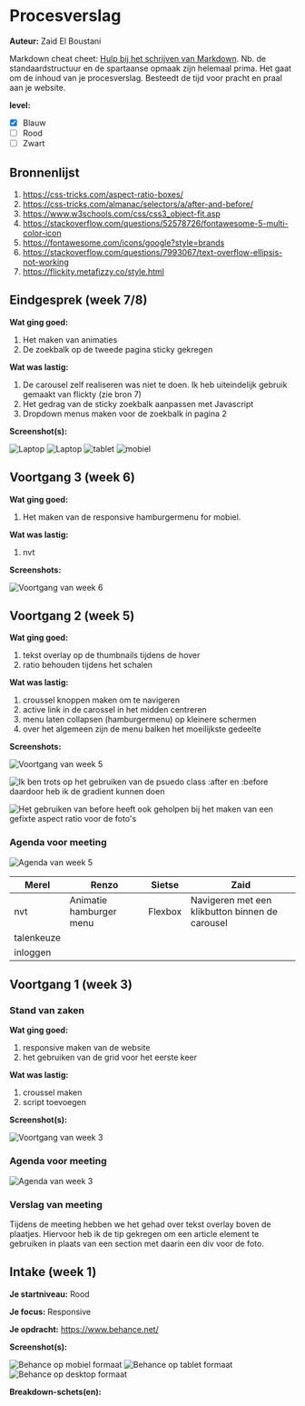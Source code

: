 # Procesverslag
**Auteur:** Zaid El Boustani

Markdown cheat cheet: [Hulp bij het schrijven van Markdown](https://github.com/adam-p/markdown-here/wiki/Markdown-Cheatsheet). Nb. de standaardstructuur en de spartaanse opmaak zijn helemaal prima. Het gaat om de inhoud van je procesverslag. Besteedt de tijd voor pracht en praal aan je website.

**level:**
- [x] Blauw
- [ ] Rood
- [ ] Zwart

## Bronnenlijst
1. https://css-tricks.com/aspect-ratio-boxes/
1. https://css-tricks.com/almanac/selectors/a/after-and-before/
1. https://www.w3schools.com/css/css3_object-fit.asp
1. https://stackoverflow.com/questions/52578726/fontawesome-5-multi-color-icon
1. https://fontawesome.com/icons/google?style=brands
1. https://stackoverflow.com/questions/7993067/text-overflow-ellipsis-not-working
1. https://flickity.metafizzy.co/style.html


## Eindgesprek (week 7/8)

**Wat ging goed:**
1. Het maken van animaties
1. De zoekbalk op de tweede pagina sticky gekregen
    
**Wat was lastig:**
1. De carousel zelf realiseren was niet te doen. Ik heb uiteindelijk gebruik gemaakt van flickty (zie bron 7)
1. Het gedrag van de sticky zoekbalk aanpassen met Javascript
1. Dropdown menus maken voor de zoekbalk in pagina 2

**Screenshot(s):**

![Laptop](screenshots/final-laptop.png "Eindresultaat op de laptop")
![Laptop](screenshots/final-laptop-pagina2.png "Eindresultaat op de laptop - tweede pagina")
![tablet](screenshots/final-tablet.png "Eindresultaat op de tablet")
![mobiel](screenshots/final-mobiel.png "Eindresultaat op de mobiel")


## Voortgang 3 (week 6)

**Wat ging goed:**
1. Het maken van de responsive hamburgermenu for mobiel.
    
**Wat was lastig:**
1. nvt

**Screenshots:**

![Voortgang van week 6](screenshots/hamburgermenu.png "Voortgang van week 6")

## Voortgang 2 (week 5)

**Wat ging goed:**
1. tekst overlay op de thumbnails tijdens de hover
1. ratio behouden tijdens het schalen
    
**Wat was lastig:**
1. croussel knoppen maken om te navigeren
1. active link in de carossel in het midden centreren
1. menu laten collapsen (hamburgermenu) op kleinere schermen
1. over het algemeen zijn de menu balken het moeilijkste gedeelte 


**Screenshots:**

![Voortgang van week 5](screenshots/voortgang2.png "Voortgang van week 5")

![Ik ben trots op het gebruiken van de psuedo class :after en :before daardoor heb ik de gradient kunnen doen](screenshots/code1.png "Code van de carousel knoppen")

![Het gebruiken van before heeft ook geholpen bij het maken van een gefixte aspect ratio voor de foto's](screenshots/code2.png "Code van de gefixte aspect ratio")

### Agenda voor meeting

![Agenda van week 5](screenshots/agenda-week5.png "Agenda van week 5")

Merel | Renzo | Sietse | Zaid
------|-------|--------|-----
nvt | Animatie hamburger menu | Flexbox | Navigeren met een klikbutton binnen de carousel
| talenkeuze |
| inloggen | 


## Voortgang 1 (week 3)

### Stand van zaken

**Wat ging goed:**
1. responsive maken van de website
1. het gebruiken van de grid voor het eerste keer

    
**Wat was lastig:**
1. croussel maken
1. script toevoegen

**Screenshot(s):**

![Voortgang van week 3](screenshots/voortgang1.png "Voortgang week 3")

### Agenda voor meeting

![Agenda van week 3](screenshots/agenda-week3.png "Agenda van week 3")

### Verslag van meeting

Tijdens de meeting hebben we het gehad over tekst overlay boven de plaatjes. Hiervoor heb ik de tip gekregen om een article element te gebruiken in plaats van een section met daarin een div voor de foto.



## Intake (week 1)

**Je startniveau:** Rood

**Je focus:** Responsive

**Je opdracht:** https://www.behance.net/

**Screenshot(s):**

![Behance op mobiel formaat](screenshots/iphone.png "Mobiel formaat")
![Behance op tablet formaat](screenshots/ipad.png "Tablet formaat")
![Behance op desktop formaat](screenshots/laptop.png "Laptop formaat")

**Breakdown-schets(en):**


